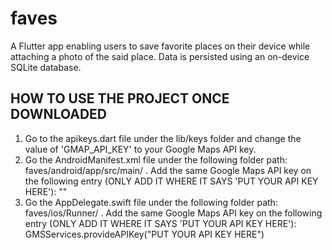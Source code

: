 # faves

A Flutter app enabling users to save favorite places on their device while attaching a photo of the said place. Data is persisted using an on-device SQLite database.

## HOW TO USE THE PROJECT ONCE DOWNLOADED
1. Go to the apikeys.dart file under the lib/keys folder and change the value of 'GMAP_API_KEY' to your Google Maps API key.
2. Go the AndroidManifest.xml file under the following folder path: faves/android/app/src/main/ . Add the same Google Maps API key on the following entry (ONLY ADD IT WHERE IT SAYS 'PUT YOUR API KEY HERE'): 
"<meta-data android:name="com.google.android.geo.API_KEY"
                android:value="PUT YOUR API KEY HERE"/>"
3. Go the AppDelegate.swift file under the following folder path: faves/ios/Runner/ . Add the same Google Maps API key on the following entry (ONLY ADD IT WHERE IT SAYS 'PUT YOUR API KEY HERE'): 
    GMSServices.provideAPIKey("PUT YOUR API KEY HERE")



